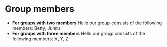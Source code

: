 # Group members


* **For groups with two members** Hello our group consists of the following members: Betty, Junru
* **For groups with three members** Hello our group consists of the following members: X, Y, Z
